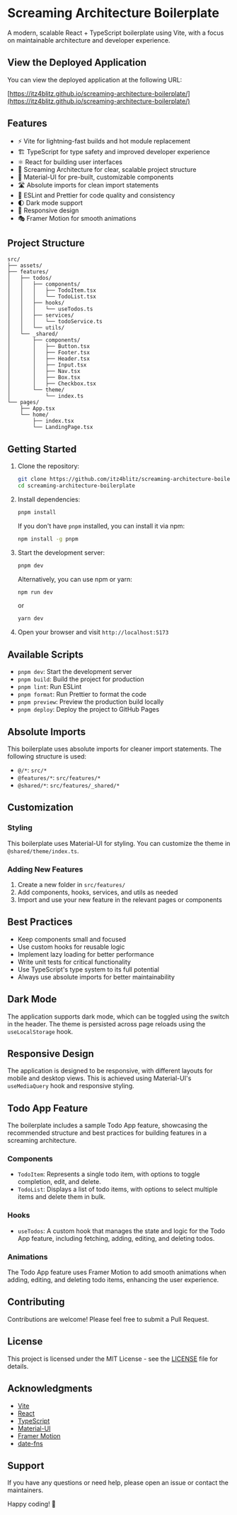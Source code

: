 # Screaming Architecture Boilerplate

A modern, scalable React + TypeScript boilerplate using Vite, with a focus on maintainable architecture and developer experience.

## View the Deployed Application

You can view the deployed application at the following URL:

[https://itz4blitz.github.io/screaming-architecture-boilerplate/](https://itz4blitz.github.io/screaming-architecture-boilerplate/)

## Features

- ⚡️ Vite for lightning-fast builds and hot module replacement
- 🏗️ TypeScript for type safety and improved developer experience
- ⚛️ React for building user interfaces
- 📁 Screaming Architecture for clear, scalable project structure
- 🎨 Material-UI for pre-built, customizable components
- 🛣️ Absolute imports for clean import statements
- 🧹 ESLint and Prettier for code quality and consistency
- 🌓 Dark mode support
- 📱 Responsive design
- 🎭 Framer Motion for smooth animations

## Project Structure

```
src/
├── assets/
├── features/
│   ├── todos/
│   │   ├── components/
│   │   │   ├── TodoItem.tsx
│   │   │   └── TodoList.tsx
│   │   ├── hooks/
│   │   │   └── useTodos.ts
│   │   ├── services/
│   │   │   └── todoService.ts
│   │   └── utils/
│   └── _shared/
│       ├── components/
│       │   ├── Button.tsx
│       │   ├── Footer.tsx
│       │   ├── Header.tsx
│       │   ├── Input.tsx
│       │   ├── Nav.tsx
│       │   ├── Box.tsx
│       │   ├── Checkbox.tsx
│       └── theme/
│           └── index.ts
└── pages/
    ├── App.tsx
    └── home/
        ├── index.tsx
        └── LandingPage.tsx
```

## Getting Started

1. Clone the repository:

   ```bash
   git clone https://github.com/itz4blitz/screaming-architecture-boilerplate.git
   cd screaming-architecture-boilerplate
   ```

2. Install dependencies:

   ```bash
   pnpm install
   ```

   If you don't have `pnpm` installed, you can install it via npm:

   ```bash
   npm install -g pnpm
   ```

3. Start the development server:

   ```bash
   pnpm dev
   ```

   Alternatively, you can use npm or yarn:

   ```bash
   npm run dev
   ```

   or

   ```bash
   yarn dev
   ```

4. Open your browser and visit `http://localhost:5173`

## Available Scripts

- `pnpm dev`: Start the development server
- `pnpm build`: Build the project for production
- `pnpm lint`: Run ESLint
- `pnpm format`: Run Prettier to format the code
- `pnpm preview`: Preview the production build locally
- `pnpm deploy`: Deploy the project to GitHub Pages

## Absolute Imports

This boilerplate uses absolute imports for cleaner import statements. The following structure is used:

- `@/*`: `src/*`
- `@features/*`: `src/features/*`
- `@shared/*`: `src/features/_shared/*`

## Customization

### Styling

This boilerplate uses Material-UI for styling. You can customize the theme in `@shared/theme/index.ts`.

### Adding New Features

1. Create a new folder in `src/features/`
2. Add components, hooks, services, and utils as needed
3. Import and use your new feature in the relevant pages or components

## Best Practices

- Keep components small and focused
- Use custom hooks for reusable logic
- Implement lazy loading for better performance
- Write unit tests for critical functionality
- Use TypeScript's type system to its full potential
- Always use absolute imports for better maintainability

## Dark Mode

The application supports dark mode, which can be toggled using the switch in the header. The theme is persisted across page reloads using the `useLocalStorage` hook.

## Responsive Design

The application is designed to be responsive, with different layouts for mobile and desktop views. This is achieved using Material-UI's `useMediaQuery` hook and responsive styling.

## Todo App Feature

The boilerplate includes a sample Todo App feature, showcasing the recommended structure and best practices for building features in a screaming architecture.

### Components

- `TodoItem`: Represents a single todo item, with options to toggle completion, edit, and delete.
- `TodoList`: Displays a list of todo items, with options to select multiple items and delete them in bulk.

### Hooks

- `useTodos`: A custom hook that manages the state and logic for the Todo App feature, including fetching, adding, editing, and deleting todos.

### Animations

The Todo App feature uses Framer Motion to add smooth animations when adding, editing, and deleting todo items, enhancing the user experience.

## Contributing

Contributions are welcome! Please feel free to submit a Pull Request.

## License

This project is licensed under the MIT License - see the [LICENSE](LICENSE) file for details.

## Acknowledgments

- [Vite](https://vitejs.dev/)
- [React](https://reactjs.org/)
- [TypeScript](https://www.typescriptlang.org/)
- [Material-UI](https://material-ui.com/)
- [Framer Motion](https://www.framer.com/motion/)
- [date-fns](https://date-fns.org/)

## Support

If you have any questions or need help, please open an issue or contact the maintainers.

Happy coding! 🚀
